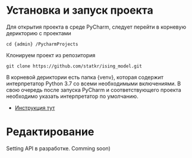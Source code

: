 # Установка и запуск проекта
Для открытия проекта в среде PyCharm, следует перейти в корневую дерикторию с проектами
```
cd {admin} /PycharmProjects
```
Клонируем проект из репозитория
```
git clone https://github.com/statkr/ising_model.git
```
В корневой дериктории есть папка {venv}, которая содержит интерпретатор Python 3.7 со всеми необходимыми включениями. В свою очередь после запуска PyCharm и соответствующего проекта необходимо указать интерпретатор по умолчанию. 
* [Инструкция тут](http://qaru.site/questions/74507/how-to-select-python-version-in-pycharm)
 

# Редактирование

Setting API в разработке. Comming soon)
